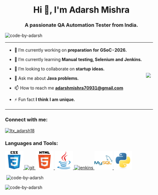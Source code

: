 <h1 align="center">Hi 👋, I'm Adarsh Mishra</h1>
<h3 align="center">A passionate QA Automation Tester from India.</h3>

<p align="left"> <img src="https://komarev.com/ghpvc/?username=code-by-adarsh&label=Profile%20views&color=fc0303&style=flat" alt="code-by-adarsh" height="100" width="100"/> </p>

<table width="100%">
  <tr>
    <!-- Left side details -->
    <td>
      
- 🔭 I’m currently working on **preparation for GSoC-2026.**  

- 🌱 I’m currently learning **Manual testing, Selenium and Jenkins.**  

- 👯 I’m looking to collaborate on **startup ideas.**  

- 💬 Ask me about **Java problems.**  

- 📫 How to reach me **adarshmishra70931@gmail.com**  

- ⚡ Fun fact **I think I am unique.**  

    </td>

    <!-- Right side gif -->
    <td>
      <img src="https://media0.giphy.com/media/v1.Y2lkPTc5MGI3NjExbGl1YjMzcnlwMThidWhiajVhaDgzdGx3aTQyOWt3azFuOGdueHdkeSZlcD12MV9pbnRlcm5hbF9naWZfYnlfaWQmY3Q9Zw/CkzASXWphfkQ5CF6ny/giphy.gif" width="300px">
    </td>
  </tr>
</table>



<h3 align="left">Connect with me:</h3>
<p align="left">
<a href="https://instagram.com/ltx_adarsh18" target="blank"><img align="center" src="https://raw.githubusercontent.com/rahuldkjain/github-profile-readme-generator/master/src/images/icons/Social/instagram.svg" alt="ltx_adarsh18" height="50" width="50" /></a>
</p>

<h3 align="left">Languages and Tools:</h3>
<p align="left"> <a href="https://www.w3schools.com/css/" target="_blank" rel="noreferrer"> <img src="https://raw.githubusercontent.com/devicons/devicon/master/icons/css3/css3-original-wordmark.svg" alt="css3" width="60" height="60"/> </a> <a href="https://git-scm.com/" target="_blank" rel="noreferrer"> <img src="https://www.vectorlogo.zone/logos/git-scm/git-scm-icon.svg" alt="git" width="60" height="60"/> </a> <a href="https://www.w3.org/html/" target="_blank" rel="noreferrer"> <img src="https://raw.githubusercontent.com/devicons/devicon/master/icons/html5/html5-original-wordmark.svg" alt="html5" width="60" height="60"/> </a> <a href="https://www.java.com" target="_blank" rel="noreferrer"> <img src="https://raw.githubusercontent.com/devicons/devicon/master/icons/java/java-original.svg" alt="java" width="60" height="60"/> </a> <a href="https://www.jenkins.io" target="_blank" rel="noreferrer"> <img src="https://www.vectorlogo.zone/logos/jenkins/jenkins-icon.svg" alt="jenkins" width="60" height="60"/> </a> <a href="https://www.mysql.com/" target="_blank" rel="noreferrer"> <img src="https://raw.githubusercontent.com/devicons/devicon/master/icons/mysql/mysql-original-wordmark.svg" alt="mysql" width="60" height="60"/> </a> <a href="https://www.python.org" target="_blank" rel="noreferrer"> <img src="https://raw.githubusercontent.com/devicons/devicon/master/icons/python/python-original.svg" alt="python" width="60" height="60"/> </a> </p>

<p>&nbsp;<img align="center" src="https://github-readme-stats.vercel.app/api?username=code-by-adarsh&show_icons=true&theme=radical&locale=en" alt="code-by-adarsh" /></p>

<p><img align="center" src="https://github-readme-streak-stats.herokuapp.com/?user=code-by-adarsh&theme=highcontrast" alt="code-by-adarsh" /></p>


